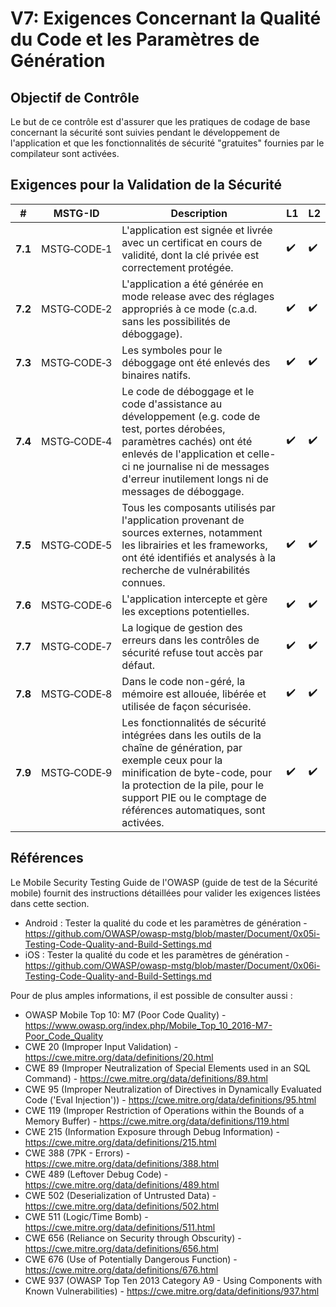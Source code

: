 # V7: Exigences Concernant la Qualité du Code et les Paramètres de Génération

## Objectif de Contrôle

Le but de ce contrôle est d'assurer que les pratiques de codage de base concernant la sécurité sont suivies pendant le développement de l'application et que les fonctionnalités de sécurité "gratuites" fournies par le compilateur sont activées.

## Exigences pour la Validation de la Sécurité

| # | MSTG-ID | Description | L1 | L2 |
| --- | --- | --- | --- | --- |
| **7.1** | MSTG‑CODE‑1 | L'application est signée et livrée avec un certificat en cours de validité, dont la clé privée est correctement protégée. | ✔️ | ✔️ |
| **7.2** | MSTG‑CODE‑2 | L'application a été générée en mode release avec des réglages appropriés à ce mode (c.a.d. sans les possibilités de déboggage). | ✔️ | ✔️ |
| **7.3** | MSTG‑CODE‑3 | Les symboles pour le déboggage ont été enlevés des binaires natifs. | ✔️ | ✔️ |
| **7.4** | MSTG‑CODE‑4 | Le code de déboggage et le code d'assistance au développement (e.g. code de test, portes dérobées, paramètres cachés) ont été enlevés de l'application et celle-ci ne journalise ni de messages d'erreur inutilement longs ni de messages de déboggage. | ✔️ | ✔️ |
| **7.5** | MSTG‑CODE‑5 | Tous les composants utilisés par l'application provenant de sources externes, notamment les librairies et les frameworks, ont été identifiés et analysés à la recherche de vulnérabilités connues. | ✔️ | ✔️ |
| **7.6** | MSTG‑CODE‑6 | L'application intercepte et gère les exceptions potentielles.| ✔️ | ✔️ |
| **7.7** | MSTG‑CODE‑7 | La logique de gestion des erreurs dans les contrôles de sécurité refuse tout accès par défaut. | ✔️ | ✔️ |
| **7.8** | MSTG‑CODE‑8 | Dans le code non-géré, la mémoire est allouée, libérée et utilisée de façon sécurisée.  | ✔️ | ✔️ |
| **7.9** | MSTG‑CODE‑9 | Les fonctionnalités de sécurité intégrées dans les outils de la chaîne de génération, par exemple ceux pour la minification de byte-code, pour la protection de la pile, pour le support PIE ou le comptage de références automatiques, sont activées. | ✔️ | ✔️ |

<div style="page-break-after: always;" /></div>

## Références

Le Mobile Security Testing Guide de l'OWASP (guide de test de la Sécurité mobile) fournit des instructions détaillées pour valider les exigences listées dans cette section.

- Android : Tester la qualité du code et les paramètres de génération - <https://github.com/OWASP/owasp-mstg/blob/master/Document/0x05i-Testing-Code-Quality-and-Build-Settings.md>
- iOS : Tester la qualité du code et les paramètres de génération - <https://github.com/OWASP/owasp-mstg/blob/master/Document/0x06i-Testing-Code-Quality-and-Build-Settings.md>

Pour de plus amples informations, il est possible de consulter aussi :

- OWASP Mobile Top 10: M7 (Poor Code Quality) - <https://www.owasp.org/index.php/Mobile_Top_10_2016-M7-Poor_Code_Quality>
- CWE 20 (Improper Input Validation) - <https://cwe.mitre.org/data/definitions/20.html>
- CWE 89 (Improper Neutralization of Special Elements used in an SQL Command) - <https://cwe.mitre.org/data/definitions/89.html>
- CWE 95 (Improper Neutralization of Directives in Dynamically Evaluated Code ('Eval Injection')) - <https://cwe.mitre.org/data/definitions/95.html>
- CWE 119 (Improper Restriction of Operations within the Bounds of a Memory Buffer) - <https://cwe.mitre.org/data/definitions/119.html>
- CWE 215 (Information Exposure through Debug Information) - <https://cwe.mitre.org/data/definitions/215.html>
- CWE 388 (7PK - Errors) - <https://cwe.mitre.org/data/definitions/388.html>
- CWE 489 (Leftover Debug Code) - <https://cwe.mitre.org/data/definitions/489.html>
- CWE 502 (Deserialization of Untrusted Data) - <https://cwe.mitre.org/data/definitions/502.html>
- CWE 511 (Logic/Time Bomb) - <https://cwe.mitre.org/data/definitions/511.html>
- CWE 656 (Reliance on Security through Obscurity) - <https://cwe.mitre.org/data/definitions/656.html>
- CWE 676 (Use of Potentially Dangerous Function)  - <https://cwe.mitre.org/data/definitions/676.html>
- CWE 937 (OWASP Top Ten 2013 Category A9 - Using Components with Known Vulnerabilities) - <https://cwe.mitre.org/data/definitions/937.html>
